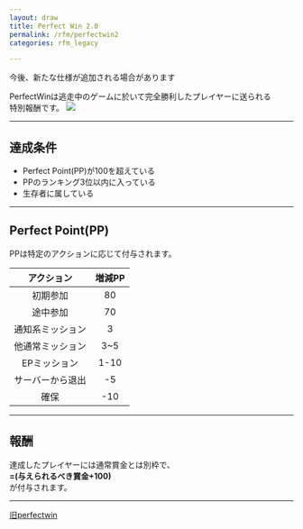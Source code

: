 ```yaml
---
layout: draw
title: Perfect Win 2.0
permalink: /rfm/perfectwin2
categories: rfm_legacy

---
```

<p class="alert alert-info">今後、新たな仕様が追加される場合があります</p>

PerfectWinは逃走中のゲームに於いて完全勝利したプレイヤーに送られる<br>
特別報酬です。
<img src="{{site.baseurl}}/public/images/rfm/perfectwin2.png"><br>


---------------------------------------
## 達成条件

+ Perfect Point(PP)が100を超えている 
+ PPのランキング3位以内に入っている  
+ 生存者に属している 

---------------------------------------
## Perfect Point(PP)

PPは特定のアクションに応じて付与されます。  

| アクション | 増減PP | 
| :-----------: |:-------------:| 
| 初期参加 | 80 |
| 途中参加 | 70 |
| 通知系ミッション | 3 |
| 他通常ミッション | 3~5| 
| EPミッション | 1-10| 
| サーバーから退出 | -5 |
| 確保 | -10|  


---------------------------------------
## 報酬

達成したプレイヤーには通常賞金とは別枠で、<br>
**=(与えられるべき賞金+100)**<br>
が付与されます。

--------------------------------------
[旧perfectwin]({{site.baseurl}}/rfm/perfectwin)

